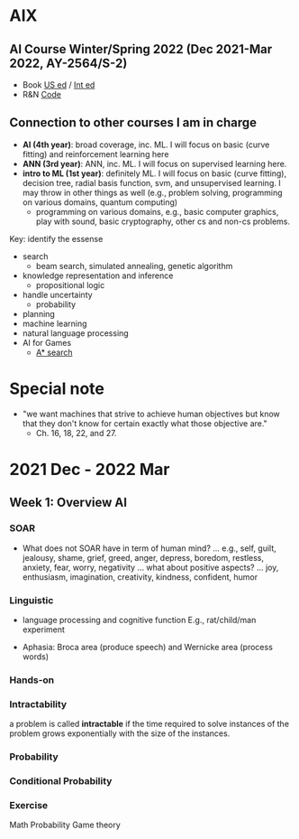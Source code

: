 # AIX

## AI Course Winter/Spring 2022 (Dec 2021-Mar 2022, AY-2564/S-2)
  * Book [US ed](http://aima.cs.berkeley.edu/) / [Int ed](http://aima.cs.berkeley.edu/global-index.html)
  * R&N [Code](https://github.com/aimacode)

## Connection to other courses I am in charge
  * **AI (4th year)**: broad coverage, inc. ML. I will focus on basic (curve fitting) and reinforcement learning here
  * **ANN (3rd year)**: ANN, inc. ML. I will focus on supervised learning here.
  * **intro to ML (1st year)**: definitely ML. I will focus on basic (curve fitting), decision tree, radial basis function, svm, and unsupervised learning. I may throw in other things as well (e.g., problem solving, programming on various domains, quantum computing)
    * programming on various domains, e.g., basic computer graphics, play with sound, basic cryptography, other cs and non-cs problems.

Key: identify the essense
* search
  * beam search, simulated annealing, genetic algorithm
* knowledge representation and inference
  * propositional logic 
* handle uncertainty
  * probability
* planning
* machine learning
* natural language processing
* AI for Games
  * [A* search](https://gabrielgambetta.com/generic-search.html)

# Special note

  * "we want machines that strive to achieve human objectives but know that they don't know for certain exactly what those objective are."
    * Ch. 16, 18, 22, and 27. 
# 2021 Dec - 2022 Mar

## Week 1: Overview AI
### SOAR
* What does not SOAR have in term of human mind?
... e.g., self, guilt, jealousy, shame, grief, greed, anger, depress, boredom, restless, anxiety, fear, worry, negativity
... what about positive aspects? ... joy, enthusiasm, imagination, creativity, kindness, confident, humor

### Linguistic
* language processing and cognitive function
E.g., rat/child/man experiment

* Aphasia: Broca area (produce speech) and Wernicke area (process words)

### Hands-on

### Intractability
a problem is called **intractable** if the time required to solve instances of the problem grows exponentially with the size of the instances.

### Probability


### Conditional Probability


### Exercise

Math
Probability
Game theory



